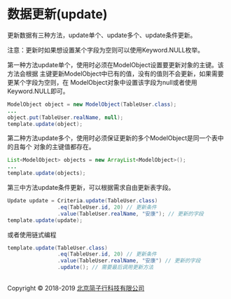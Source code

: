 # 数据更新(update)

更新数据有三种方法，update单个、update多个、update条件更新。

注意：更新时如果想设置某个字段为空则可以使用Keyword.NULL枚举。

第一种方法update单个，使用时必须在ModelObject设置要更新对象的主键。该方法会根据
主键更新ModelObject中已有的值，没有的值则不会更新，如果需要更某个字段为空则，在
ModelObject对象中设置该字段为null或者使用Keyword.NULL即可。

```java
ModelObject object = new ModelObject(TableUser.class);
...
object.put(TableUser.realName, null);
template.update(object);
```

第二种方法update多个，使用时必须保证更新的多个ModelObject是同一个表中的且每个
对象的主键值都存在。

```java
List<ModelObject> objects = new ArrayList<ModelObject>();
...
template.update(objects);
```

第三中方法update条件更新，可以根据需求自由更新表字段。
```java
Update update = Criteria.update(TableUser.class)
                .eq(TableUser.id, 20) // 更新条件
                .value(TableUser.realName, "安康"); // 更新的字段
template.update(update);
```

或者使用链式编程

```java
template.update(TableUser.class)
                .eq(TableUser.id, 20) // 更新条件
                .value(TableUser.realName, "安康") // 更新的字段
                .update(); // 需要最后调用更新方法
```


## 
Copyright © 2018-2019 [北京简子行科技有限公司](https://www.jianzixing.com.cn)
